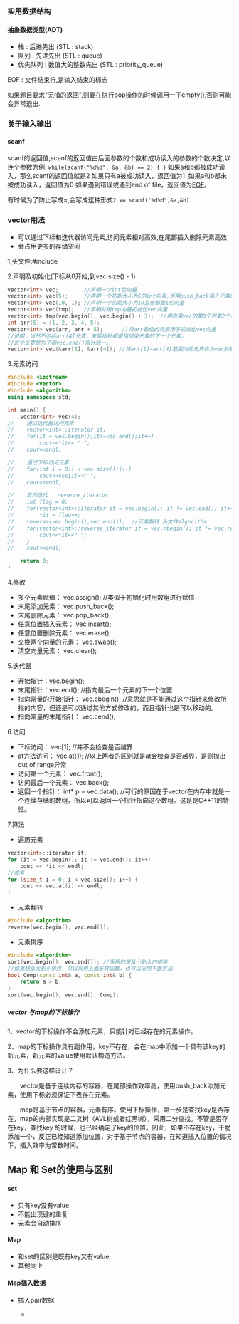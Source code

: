 

### 实用数据结构

#### 抽象数据类型(ADT)

* 栈 : 后进先出        						  (STL : stack)
* 队列 : 先进先出   	 				      (STL : queue)
* 优先队列 : 数值大的整数先出        (STL : priority_queue)

EOF : 文件结束符,是输入结束的标志

如果题目要求"无措的返回",则要在执行pop操作的时候调用一下empty(),否则可能会异常退出.

### 关于输入输出

#### scanf

​	scanf的返回值,scanf的返回值由后面参数的个数和成功读入的参数的个数决定,以连个参数为例:
```	while(scanf("%d%d", &a, &b) == 2) { } ```
​		如果a和b都被成功读入，那么scanf的返回值就是2
​		如果只有a被成功读入，返回值为1
​		如果a和b都未被成功读入，返回值为0
​		如果遇到错误或遇到end of file，返回值为[EOF](https://www.baidu.com/s?wd=EOF&tn=SE_PcZhidaonwhc_ngpagmjz&rsv_dl=gh_pc_zhidao)。

有时候为了防止写成=,会写成这种形式```2 == scanf("%d%d",&a,&b)```

### vector用法

* 可以通过下标和迭代器访问元素,访问元素相对高效,在尾部插入删除元素高效
* 会占用更多的存储空间

1.头文件:#include<vector>

2.声明及初始化(下标从0开始,到vec.size() - 1)

```c++
vector<int> vec;        //声明一个int型向量
vector<int> vec(5);     //声明一个初始大小为5的int向量,当用push_back插入元素时,他的位置是在第5个
vector<int> vec(10, 1); //声明一个初始大小为10且值都是1的向量
vector<int> vec(tmp);   //声明并用tmp向量初始化vec向量
vector<int> tmp(vec.begin(), vec.begin() + 3);  //用向量vec的第0个到第2个值初始化tmp
int arr[5] = {1, 2, 3, 4, 5};   
vector<int> vec(arr, arr + 5);      //将arr数组的元素用于初始化vec向量
//说明：当然不包括arr[4]元素，末尾指针都是指结束元素的下一个元素，
//这个主要是为了和vec.end()指针统一。
vector<int> vec(&arr[1], &arr[4]); //将arr[1]~arr[4]范围内的元素作为vec的初始值
```

3.元素访问

```c++
#include <iostream>
#include <vector>
#include <algorithm>
using namespace std;

int main() {
    vector<int> vec(4);
//    通过迭代器访问元素
//    vector<int>::iterator it;
//    for(it = vec.begin();it!=vec.end();it++)
//        cout<<*it<< " ";
//    cout<<endl;

//    通过下标访问元素
//    for(int i = 0;i < vec.size();i++)
//        cout<<vec[i]<<" ";
//    cout<<endl;

//    反向迭代   reverse_iterator
//    int flag = 0;
//    for(vector<int>::iterator it = vec.begin(); it != vec.end(); it++)
//        *it = flag++;
//	  reverse(vec.begin(),vec.end());  //元素翻转 头文件algorithm
//    for(vector<int>::reverse_iterator it = vec.rbegin(); it != vec.rend(); ++it) {
//        cout<<*it<<" ";
//    }
//    cout<<endl;

    return 0;
}
```

4.修改

- 多个元素赋值： vec.assign(); //类似于初始化时用数组进行赋值
- 末尾添加元素： vec.push_back();
- 末尾删除元素： vec.pop_back();
- 任意位置插入元素： vec.insert();
- 任意位置删除元素： vec.erase();
- 交换两个向量的元素： vec.swap();
- 清空向量元素： vec.clear();

5.迭代器

- 开始指针：vec.begin();
- 末尾指针：vec.end(); //指向最后一个元素的下一个位置
- 指向常量的开始指针： vec.cbegin(); //意思就是不能通过这个指针来修改所指的内容，但还是可以通过其他方式修改的，而且指针也是可以移动的。
- 指向常量的末尾指针： vec.cend();

6.访问

- 下标访问： vec[1]; //并不会检查是否越界
- at方法访问： vec.at(1); //以上两者的区别就是at会检查是否越界，是则抛出out of range异常
- 访问第一个元素： vec.front();
- 访问最后一个元素： vec.back();
- 返回一个指针： int* p = vec.data(); //可行的原因在于vector在内存中就是一个连续存储的数组，所以可以返回一个指针指向这个数组。这是是C++11的特性。

7.算法

- 遍历元素

```c++
vector<int>::iterator it;
for (it = vec.begin(); it != vec.end(); it++)
    cout << *it << endl;
//或者
for (size_t i = 0; i < vec.size(); i++) {
    cout << vec.at(i) << endl;
}
```

- 元素翻转

```c++
#include <algorithm>
reverse(vec.begin(), vec.end());
```

- 元素排序

```c++
#include <algorithm>
sort(vec.begin(), vec.end()); //采用的是从小到大的排序
//如果想从大到小排序，可以采用上面反转函数，也可以采用下面方法:
bool Comp(const int& a, const int& b) {
    return a > b;
}
sort(vec.begin(), vec.end(), Comp);
```

##### vector 与map的下标操作

1、vector的下标操作不会添加元素，只能针对已经存在的元素操作。

2、map的下标操作具有副作用，key不存在，会在map中添加一个具有该key的新元素，新元素的value使用默认构造方法。

3、为什么要这样设计？

　　vector是基于连续内存的容器，在尾部操作效率高，使用push_back添加元素，使用下标必须保证下表存在元素。

　　map是基于节点的容器，元素有序。使用下标操作，第一步是查找key是否存在，map的内部实现是二叉树（AVL树或者红黑树），采用二分查找。不管是否存在key，查找key 的时候，也已经确定了key的位置。因此，如果不存在key，干脆添加一个，反正已经知道添加位置，对于基于节点的容器，在知道插入位置的情况下，插入效率为常数时间。

## Map 和 Set的使用与区别

#### set

* 只有key没有value
* 不能出现键的重复
* 元素会自动排序

#### Map

* 和set的区别是既有key又有value;
* 其他同上

#### Map插入数据

* 插入pair数据

  * ```
    
    ```